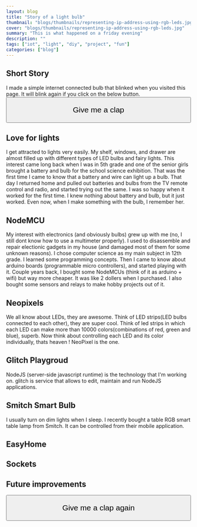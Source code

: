 ```yaml
---   
layout: blog
title: "Story of a light bulb"
thumbnail: "blogs/thumbnails/representing-ip-address-using-rgb-leds.jpg"
cover: "blogs/thumbnails/representing-ip-address-using-rgb-leds.jpg"
summary: "This is what happened on a friday evening"
description: ""
tags: ["iot", "light", "diy", "project", "fun"]
categories: ["blog"]
---
```


<h2>Short Story</h2>
I made a simple internet connected bulb that blinked when you visited this page.
It will blink again if you click on the below button.
<button class="button" style="width: 100%; padding: 1em 1.5em; font-size: 1.5em;" onclick="sendMessage('CLAPS')">Give me a clap</button>

<h2>Love for lights</h2>
I get attracted to lights very easily. My shelf, windows, and drawer are almost filled up with different types of LED bulbs and fairy lights.
This interest came long back when I was in 5th grade and one of the senior girls brought a battery and bulb for the school science exhibition.
That was the first time I came to know that a battery and wire can light up a bulb. That day I returned home and pulled out batteries and bulbs from the TV remote control and radio, and started trying out the same. 
I was so happy when it worked for the first time. I knew nothing about battery and bulb, but it just worked. Even now, when I make something with the bulb, I remember her.

<h2>NodeMCU</h2>
My interest with electronics (and obviously bulbs) grew up with me (no, I still dont know how to use a multimeter properly). I used to disassemble and repair electionic gadgets in my house (and damaged most of them for some unknown reasons).
I chose computer science as my main subject in 12th grade. I learned some programming concepts. Then I came to know about arduino boards (programmable micro controllers), and started playing with it.
Couple years back, I bought some NodeMCUs (think of it as arduino + wifi) but way more cheaper. It was like 2 dollers when I purchased. I also bought some sensors and relays to make hobby projects out of it.

<h2>Neopixels</h2>
We all know about LEDs, they are awesome. Think of LED strips(LED bulbs connected to each other), they are super cool. Think of led strips in which each LED can make more than 10000 colors(combinations of red, green and blue), superb.
Now think about controlling each LED and its color individually, thats heaven !
NeoPixel is the one.

<h2>Glitch Playgroud</h2>
NodeJS (server-side javascript runtime) is the technology that I'm working on. glitch is service that allows to edit, maintain and run NodeJS applications.

<h2>Smitch Smart Bulb</h2>
I usually turn on dim lights when I sleep. I recently bought a table RGB smart table lamp from Smitch. It can be controlled from their mobile application.

<h2>EasyHome</h2>

<h2>Sockets</h2>

<h2>Future improvements</h2>

<button class="button" style="width: 100%; padding: 1em 1.5em; font-size: 1.5em;" onclick="sendMessage('CLAPS')">Give me a clap again</button>

<script>
    const url = `wss://easyhome-server.glitch.me/ws`;
    const socket = new WebSocket(url);
    // Connection opened
    socket.addEventListener('open', function (event) {
        console.log("connected");
        socket.send("VISIT");
    });

    // Listen for messages
    socket.addEventListener('message', function (event) {
        console.log('Message from server ', event.data);
    });

    function sendMessage(message){
        console.log('sending message', message);
        socket.send(message);
    }
</script>
